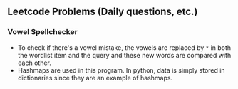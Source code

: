 ## Leetcode Problems (Daily questions, etc.)

### Vowel Spellchecker

- To check if there's a vowel mistake, the vowels are replaced by `*` in both the wordlist item and the query and these new words are compared with each other. 
- Hashmaps are used in this program. In python, data is simply stored in dictionaries since they are an example of hashmaps.